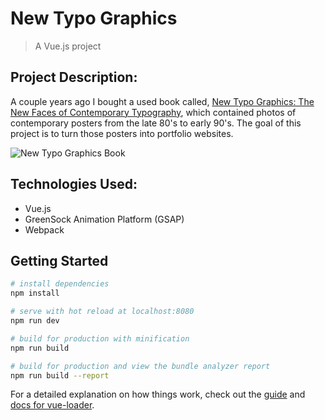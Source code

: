 # New Typo Graphics

> A Vue.js project

## Project Description:
A couple years ago I bought a used book called, [New Typo Graphics: The New Faces of Contemporary Typography](https://www.amazon.com/New-Typo-Graphics-Contemporary-Typography/dp/4938586436), which contained photos of contemporary posters from the late 80's to early 90's. The goal of this project is to turn those posters into portfolio websites.

![New Typo Graphics Book](https://pictures.abebooks.com/isbn/9784938586430-us.jpg "New Typo Graphics: The New Faces of Contemporary Typography")

## Technologies Used:
- Vue.js
- GreenSock Animation Platform (GSAP)
- Webpack


## Getting Started
``` bash
# install dependencies
npm install

# serve with hot reload at localhost:8080
npm run dev

# build for production with minification
npm run build

# build for production and view the bundle analyzer report
npm run build --report
```

For a detailed explanation on how things work, check out the [guide](http://vuejs-templates.github.io/webpack/) and [docs for vue-loader](http://vuejs.github.io/vue-loader).
